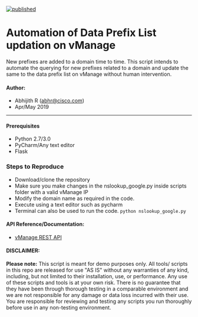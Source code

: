 [![published](https://static.production.devnetcloud.com/codeexchange/assets/images/devnet-published.svg)](https://developer.cisco.com/codeexchange/github/repo/Abhijith-R/SDWAN_Data_Prefix_Nslookup)

# Automation of Data Prefix List updation on vManage
New prefixes are added to a domain time to time. This script intends to automate the querying for new prefixes related to a domain and update the same to the data prefix list on vManage without human intervention.

#### Author:

* Abhijith R (abhr@cisco.com)
*  Apr/May 2019
***

#### Prerequisites
* Python 2.7/3.0
* PyCharm/Any text editor
* Flask

### Steps to Reproduce
* Download/clone the repository
* Make sure you make changes in the nslookup_google.py inside scripts folder with a valid vManage IP
* Modify the domain name as required in the code.
* Execute using a text editor such as pycharm
* Terminal can also be used to run the code.
      ```python nslookup_google.py```

#### API Reference/Documentation:
* [vManage REST API](https://sdwan-docs.cisco.com/Product_Documentation/Command_Reference/Command_Reference/vManage_REST_APIs)

#### DISCLAIMER:
<b>Please note:</b> This script is meant for demo purposes only. All tools/ scripts in this repo are released for use "AS IS" without any warranties of any kind, including, but not limited to their installation, use, or performance. Any use of these scripts and tools is at your own risk. There is no guarantee that they have been through thorough testing in a comparable environment and we are not responsible for any damage or data loss incurred with their use.
You are responsible for reviewing and testing any scripts you run thoroughly before use in any non-testing environment.
    
